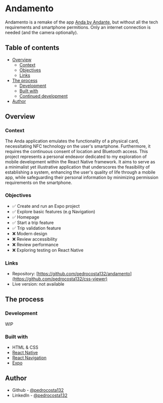 # Andamento

Andamento is a remake of the app [Anda by Andante](https://linhandante.com/comprar/app-anda/), but without all the tech requirements and smartphone permitions. Only an internet connection is needed (and the camera optionally).

## Table of contents

- [Overview](#overview)
  - [Context](#context)
  - [Objectives](#objectives)
  - [Links](#links)
- [The process](#the-process)
  - [Development](#development)
  - [Built with](#built-with)
  - [Continued development](#continued-development)
- [Author](#author)

## Overview

### Context

The Anda application emulates the functionality of a physical card, necessitating NFC technology on the user's smartphone. Furthermore, it requires the continuous consent of location and Bluetooth access.
This project represents a personal endeavor dedicated to my exploration of mobile development within the React Native framework. It aims to serve as a minimalist yet illustrative application that underscores the feasibility of establishing a system, enhancing the user's quality of life through a mobile app, while safeguarding their personal information by minimizing permission requirements on the smartphone.

### Objectives

- ✅ Create and run an Expo project
- ✅ Explore basic features (e.g Navigation)
- ✅ Homepage
- ✅ Start a trip feature
- ✅ Trip validation feature
- ❌ Modern design
- ❌ Review accessibility
- ❌ Review performance
- ❌ Exploring testing on React Native

### Links

- Repository: [https://github.com/pedrocosta132/andamento](https://github.com/pedrocosta132/css-viewer)
- Live version: not available

## The process

### Development

WIP

### Built with

- HTML & CSS
- [React Native](https://reactnative.dev/)
- [React Navigation](https://reactnavigation.org/)
- [Expo](https://expo.dev/)

## Author

- Github - [@pedrocosta132](https://github.com/pedrocosta132)
- LinkedIn - [@pedrocosta132](https://www.linkedin.com/in/pedrocosta132/)
